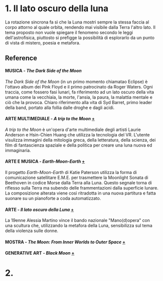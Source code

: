 # 1. Il lato oscuro della luna

La rotazione sincrona fa sì che la Luna mostri sempre la stessa faccia al corpo attorno al quale orbita, rendendo mai visibile dalla Terra l'altro lato. Il tema proposto non vuole spiegare il fenomeno secondo le leggi dell'astrofisica, piuttosto si prefigge la possibilità di esplorarlo da un punto di vista di mistero, poesia e metafora.


## Reference

#### MUSICA - *The Dark Side of the Moon*
*The Dark Side of the Moon* (in un primo momento chiamatao Eclipse) è l'ottavo album dei Pink Floyd e il primo patrocinato da Roger Waters. Ogni traccia, come fossero fasi lunari, fa riferimento ad un lato oscuro della vita umana come la vecchiaia, la morte, l'ansia, la paura, la malattia mentale e ciò che la provoca. Chiaro riferimento alla vita di Syd Barret, primo leader della band, portato alla follia dalle droghe e dagli acidi. 

#### ARTE MULTIMEDIALE - *A trip to the Moon*  [+](https://channel.louisiana.dk/video/laurie-anderson-hsin-chien-huang-a-trip-to-the-moon)
*A trip to the Moon* è un'opera d'arte multimediale degli artisti Laurie Anderson e Hsin-Chien Huang che utilizza la tecnologia del VR. L'utente visulizza immagini della mitologia greca, della letteratura, della scienza, dei film di fantascienza spaziale e della politica per creare una luna nuova ed immaginaria.

#### ARTE E MUSICA - *Earth-Moon-Earth* [+](http://katiepaterson.org/portfolio/earth-moon-earth/)
Il progetto *Earth-Moon-Earth* di Katie Paterson utilizza la forma di comunicazione satellitare E.M.E. per trasmettere la Moonlight Sonata di Beethoven in codice Morse dalla Terra alla Luna. Questo segnale torna di riflesso sulla Terra ma subendo delle frammentazioni dalla superficie lunare. La composizione alterata viene così ritradotta in una nuova partitura e fatta suonare su un pianoforte a coda automatizzato. 

#### ARTE - *Il lato oscuro della Luna* [+](https://www.lecceprima.it/foto/eventi/il-lato-oscuro-della-luna/#whatsapp-image-2019-06-15-at-14-46-49.html)
La 19enne Alessia Martino vince il bando nazionale "Mano(d)opera" con una scultura che, utilizzando la metafora della Luna, sensibilizza sul tema della violenza sulle donne. 


#### MOSTRA - *The Moon: From Inner Worlds to Outer Space* [+](http://www.yvesklein.com/en/expositions/view/1574/the-moon-from-inner-worlds-to-outer-space/?of=23#:~:text=This%20large%2Dscale%20exhibition%20will,and%20object%20of%20scientific%20inquiry.&text=The%20Louisiana's%20exhibition%20explores%20how,recent%20history%20of%20the%20Moon.)

#### GENERATIVE ART - *Black Moon* [+](https://www.motorefisico.com/audio-video/)



# 2. 




